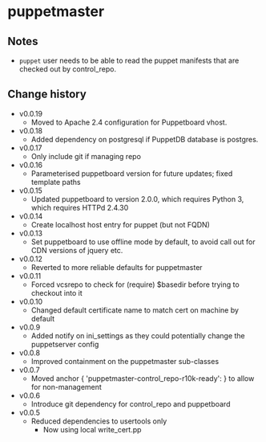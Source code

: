 puppetmaster
============

Notes
-----
* `puppet` user needs to be able to read the puppet manifests that are checked out by control_repo.

Change history
--------------

* v0.0.19
    * Moved to Apache 2.4 configuration <RequireAny> for Puppetboard vhost.
* v0.0.18
    * Added dependency on postgresql if PuppetDB database is postgres.
* v0.0.17
    * Only include git if managing repo
* v0.0.16
    * Parameterised puppetboard version for future updates; fixed template paths
* v0.0.15
    * Updated puppetboard to version 2.0.0, which requires Python 3, which requires HTTPd 2.4.30
* v0.0.14
    * Create localhost host entry for puppet (but not FQDN)
* v0.0.13
    * Set puppetboard to use offline mode by default, to avoid call out for CDN versions of jquery etc.
* v0.0.12
    * Reverted to more reliable defaults for puppetmaster
* v0.0.11
    * Forced vcsrepo to check for (require) $basedir before trying to checkout into it
* v0.0.10
    * Changed default certificate name to match cert on machine by default
* v0.0.9
    * Added notify on ini_settings as they could potentially change the puppetserver config
* v0.0.8
    * Improved containment on the puppetmaster sub-classes
* v0.0.7
    * Moved anchor { 'puppetmaster-control_repo-r10k-ready': } to allow for non-management
* v0.0.6
    * Introduce git dependency for control_repo and puppetboard
* v0.0.5
    * Reduced dependencies to usertools only
        * Now using local write_cert.pp
